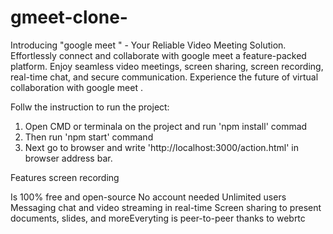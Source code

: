 # gmeet-clone-
Introducing "google meet " - Your Reliable Video Meeting Solution. Effortlessly connect and collaborate with google meet a feature-packed platform. Enjoy seamless video meetings, screen sharing, screen recording, real-time chat, and secure communication. Experience the future of virtual collaboration with google meet . 



Follw the instruction to run the project:

1. Open CMD or terminala on the project and run 'npm install' commad
2. Then run 'npm start' command
3. Next go to browser and write 'http://localhost:3000/action.html' in browser address bar. 


Features 
screen recording 

Is 100% free and open-source
No account needed
Unlimited users
Messaging chat and video streaming in real-time
Screen sharing to present documents, slides, and moreEveryting is peer-to-peer thanks to webrtc 
